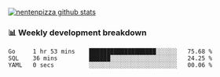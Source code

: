[![nentenpizza github stats](https://github-readme-stats.vercel.app/api?username=nentenpizza&count_private=true)](https://github.com/anuraghazra/github-readme-stats)

### 📊 Weekly development breakdown
<!--START_SECTION:waka-->

```text
Go     1 hr 53 mins    ███████████████████░░░░░░   75.68 %
SQL    36 mins         ██████░░░░░░░░░░░░░░░░░░░   24.25 %
YAML   0 secs          ░░░░░░░░░░░░░░░░░░░░░░░░░   00.06 %
```

<!--END_SECTION:waka-->

